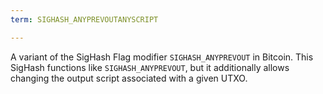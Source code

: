 ```yaml
---
term: SIGHASH_ANYPREVOUTANYSCRIPT

---
```

A variant of the SigHash Flag modifier `SIGHASH_ANYPREVOUT` in Bitcoin. This SigHash functions like `SIGHASH_ANYPREVOUT`, but it additionally allows changing the output script associated with a given UTXO.